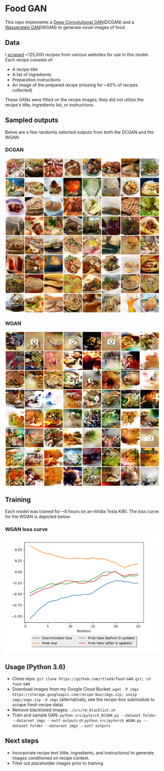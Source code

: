 # Food GAN

This repo implements a [Deep Convolutional GAN](https://arxiv.org/abs/1511.06434)(DCGAN) and a [Wasserstein GAN](https://arxiv.org/abs/1701.07875)(WGAN) to generate novel images of food.

## Data
I [scraped](https://github.com/rtlee9/recipe-box) ~125,000 recipes from various websites for use in this model. Each recipe consists of:

* A recipe title
* A list of ingredients
* Preparation instructions
* An image of the prepared recipe (missing for ~40% of recipes collected)

These GANs were fitted on the recipe images; they did not utilize the recipe's title, ingredients list, or instructions.

## Sampled outputs
Below are a few randomly selected outputs from both the DCGAN and the WGAN:

### DCGAN
![DCGAN](fake_DCGAN.png)

### WGAN
![WGAN](fake_WGAN.png)

## Training
Each model was trained for ~4 hours on an nVidia Tesla K80. The loss curve for the WGAN is depicted below:

### WGAN loss curve
![WGAN-loss-curve](WGAN_loss_history.png)

## Usage (Python 3.6)

* Clone repo: `git clone https://github.com/rtlee9/food-GAN.git; cd food-GAN`
* Download images from my Google Cloud Bucket: `wget -P imgs https://storage.googleapis.com/recipe-box/imgs.zip; unzip imgs/imgs.zip -d imgs` (alternatively, see the recipe-box submodule to scrape fresh recipe data)
* Remove blacklisted images: `./src/rm_blacklist.sh`
* Train and sample GAN: `python src/pytorch_DCGAN.py --dataset folder --dataroot imgs --outf outputs` or `python src/pytorch_WGAN.py --dataset folder --dataroot imgs --outf outputs`

## Next steps

* Incorporate recipe text (title, ingredients, and instructions) to generate images conditioned on recipe context.
* Filter out placeholder images prior to training
